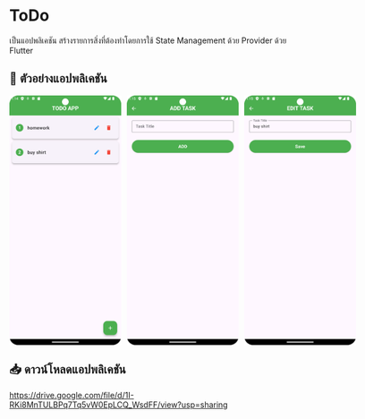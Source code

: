 # ToDo
เป็นแอปพลิเคชัน สร้างรายการสิ่งที่ต้องทำโดยการใช้ State Management ด้วย Provider ด้วย Flutter

## 🎥 ตัวอย่างแอปพลิเคชัน

<div style="display: flex; gap: 10px;">
  <img src="https://github.com/peerapattop/todo-flutter/raw/main/assets/home1.png" width="200" />
  <img src="https://github.com/peerapattop/todo-flutter/raw/main/assets/home2.png" width="200" />
  <img src="https://github.com/peerapattop/todo-flutter/raw/main/assets/home3.png" width="200" />
</div>

## 📥 ดาวน์โหลดแอปพลิเคชัน
https://drive.google.com/file/d/1I-RKi8MnTULBPq7Tq5vW0EpLCQ_WsdFF/view?usp=sharing

